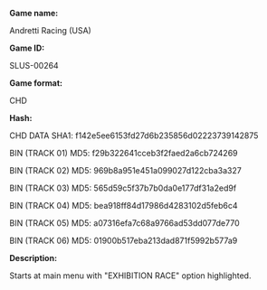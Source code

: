 ﻿**Game name:**

Andretti Racing (USA)

**Game ID:**

SLUS-00264

**Game format:**

CHD

**Hash:**

CHD DATA SHA1: f142e5ee6153fd27d6b235856d02223739142875

BIN (TRACK 01) MD5: f29b322641cceb3f2faed2a6cb724269

BIN (TRACK 02) MD5: 969b8a951e451a099027d122cba3a327

BIN (TRACK 03) MD5: 565d59c5f37b7b0da0e177df31a2ed9f

BIN (TRACK 04) MD5: bea918ff84d17986d4283102d5feb6c4

BIN (TRACK 05) MD5: a07316efa7c68a9766ad53dd077de770

BIN (TRACK 06) MD5: 01900b517eba213dad871f5992b577a9

**Description:**

Starts at main menu with "EXHIBITION RACE" option highlighted.